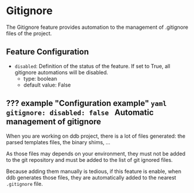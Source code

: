 Gitignore
===

The Gitignore feature provides automation to the management of .gitignore files of the project.

Feature Configuration
---

- `disabled`: Definition of the status of the feature. If set to True, all gitignore automations will be disabled.
    - type: boolean
    - default value: False
 
??? example "Configuration example"
    ```yaml
    gitignore:
      disabled: false
    ```
Automatic management of gitignore
---

When you are working on ddb project, there is a lot of files generated: the parsed templates files, the binary shims, ...

As those files may depends on your environment, they must not be added to the git repository and must be added to 
the list of git ignored files.

Because adding them manually is tedious, if this feature is enable, when ddb generates those files, they are 
automatically added to the nearest `.gitignore` file.